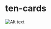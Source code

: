 # ten-cards

![Alt text](https://www.loom.com/share/57e266623e6c4d658360ff5b69455c53?sid=ddea5e75-0591-4c8a-87ce-dc3bd567c896)
